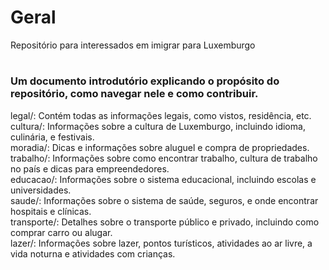 # Geral
Repositório para interessados em imigrar para Luxemburgo

# 
### Um documento introdutório explicando o propósito do repositório, como navegar nele e como contribuir.  
legal/: Contém todas as informações legais, como vistos, residência, etc.  
cultura/: Informações sobre a cultura de Luxemburgo, incluindo idioma, culinária, e festivais.    
moradia/: Dicas e informações sobre aluguel e compra de propriedades.  
trabalho/: Informações sobre como encontrar trabalho, cultura de trabalho no país e dicas para empreendedores.  
educacao/: Informações sobre o sistema educacional, incluindo escolas e universidades.  
saude/: Informações sobre o sistema de saúde, seguros, e onde encontrar hospitais e clínicas.  
transporte/: Detalhes sobre o transporte público e privado, incluindo como comprar carro ou alugar.   
lazer/: Informações sobre lazer, pontos turísticos, atividades ao ar livre, a vida noturna e atividades com crianças.

<!-- criar mapa mental : Luiz -->
<!-- add https://github.com/all-contributors/all-contributors/blob/master/README.md : Luiz -->
